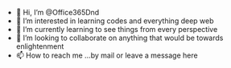 - 👋 Hi, I’m @Office365Dnd
- 👀 I’m interested in learning codes and everything deep web
- 🌱 I’m currently learning to see things from every perspective
- 💞️ I’m looking to collaborate on anything that would be towards enlightenment 
- 📫 How to reach me ...by mail or leave a message here 

<!---
Office365Dnd/Office365Dnd’s repository`README.md`
